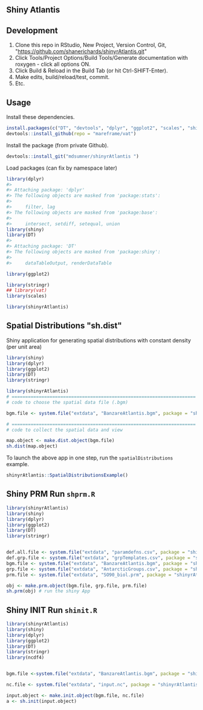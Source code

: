 <!-- README.md is generated from README.Rmd. Please edit that file -->
Shiny Atlantis
--------------

Development
-----------

1.  Clone this repo in RStudio, New Project, Version Control, Git, "<https://github.com/shanerichards/shinyrAtlantis.git>"
2.  Click Tools/Project Options/Build Tools/Generate documentation with roxygen - click all options ON.
3.  Click Build & Reload in the Build Tab (or hit Ctrl-SHIFT-Enter).
4.  Make edits, build/reload/test, commit.
5.  Etc.

Usage
-----

Install these dependencies.

``` r
install.packages(c("DT", "devtools", "dplyr", "ggplot2", "scales", "shiny", "stringr", "data.table"))
devtools::install_github(repo = "mareframe/vat")
```

Install the package (from private Github).

``` r
devtools::install_git("mdsumner/shinyrAtlantis ")
```

Load packages (can fix by namespace later)

``` r
library(dplyr)
#> 
#> Attaching package: 'dplyr'
#> The following objects are masked from 'package:stats':
#> 
#>     filter, lag
#> The following objects are masked from 'package:base':
#> 
#>     intersect, setdiff, setequal, union
library(shiny)
library(DT)
#> 
#> Attaching package: 'DT'
#> The following objects are masked from 'package:shiny':
#> 
#>     dataTableOutput, renderDataTable

library(ggplot2)

library(stringr)
## library(vat) 
library(scales)

library(shinyrAtlantis)
```

Spatial Distributions "sh.dist"
-------------------------------

Shiny application for generating spatial distributions with constant density (per unit area)

``` r
library(shiny)
library(dplyr)
library(ggplot2)
library(DT)
library(stringr)

library(shinyrAtlantis)
# ====================================================================
# code to choose the spatial data file (.bgm)

bgm.file <- system.file("extdata", "BanzareAtlantis.bgm", package = "shinyrAtlantis")

# ====================================================================
# code to collect the spatial data and view

map.object <- make.dist.object(bgm.file)
sh.dist(map.object)
```

To launch the above app in one step, run the `spatialDistributions` example.

``` r
shinyrAtlantis::SpatialDistributionsExample()
```

Shiny PRM Run `shprm.R`
-----------------------

``` r
library(shinyrAtlantis)
library(shiny)
library(dplyr)
library(ggplot2)
library(DT)
library(stringr)


def.all.file <- system.file("extdata", "paramdefns.csv", package = "shinyrAtlantis")
def.grp.file <- system.file("extdata", "grpTemplates.csv", package = "shinyrAtlantis")
bgm.file <- system.file("extdata", "BanzareAtlantis.bgm", package = "shinyrAtlantis")
grp.file <- system.file("extdata", "AntarcticGroups.csv", package = "shinyrAtlantis")
prm.file <- system.file("extdata", "SO90_biol.prm", package = "shinyrAtlantis")

obj <- make.prm.object(bgm.file, grp.file, prm.file)
sh.prm(obj) # run the shiny App
```

Shiny INIT Run `shinit.R`
-------------------------

``` r
library(shinyrAtlantis)
library(shiny)
library(dplyr)
library(ggplot2)
library(DT)
library(stringr)
library(ncdf4)


bgm.file <-system.file("extdata", "BanzareAtlantis.bgm", package = "shinyrAtlantis")

nc.file <- system.file("extdata", "input.nc", package = "shinyrAtlantis")

input.object <- make.init.object(bgm.file, nc.file)
a <- sh.init(input.object)
```

